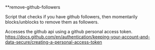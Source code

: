 **remove-github-followers

Script that checks if you have github followers, then momentarily blocks/unblocks to remove them as followers.  

Accesses the github api using a github personal access token.
https://docs.github.com/en/authentication/keeping-your-account-and-data-secure/creating-a-personal-access-token
